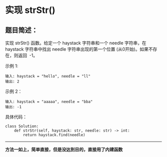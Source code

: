 # 实现 strStr()
## 题目简述：
实现 strStr() 函数。给定一个 haystack 字符串和一个 needle 字符串，在 haystack 字符串中找出 needle 字符串出现的第一个位置 (从0开始)。如果不存在，则返回  -1。


示例 1:
    
	输入: haystack = "hello", needle = "ll"
	输出: 2

示例 2：
	
	输入: haystack = "aaaaa", needle = "bba"
	输出: -1
    
具体代码：
	
	class Solution:
	    def strStr(self, haystack: str, needle: str) -> int:
	        return haystack.find(needle)

---
**方法一如上，简单直接，但是没达到目的，直接用了内建函数**
